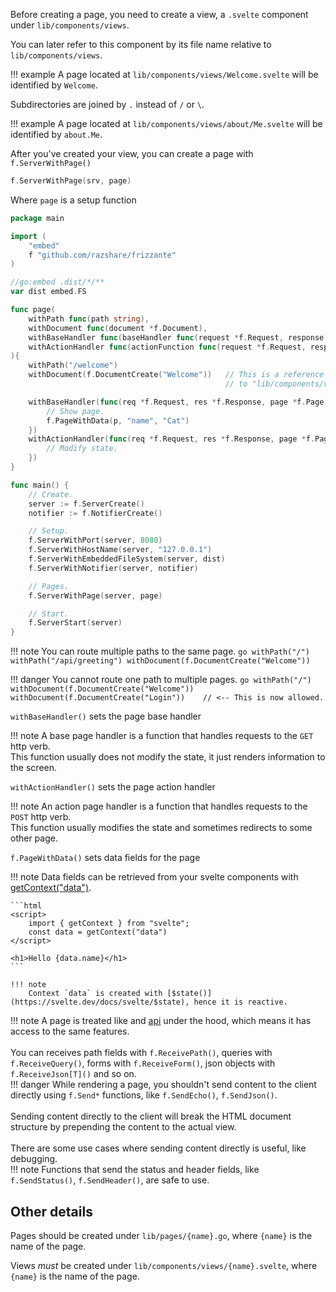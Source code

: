 Before creating a page, you need to create a view, a `.svelte` component under `lib/components/views`.

You can later refer to this component by its file name relative to `lib/components/views`.

!!! example
	A page located at `lib/components/views/Welcome.svelte` will be identified by `Welcome`.

Subdirectories are joined by `.` instead of `/` or `\`.

!!! example
	A page located at `lib/components/views/about/Me.svelte` will be identified by `about.Me`.

After you've created your view, you can create a page with `f.ServerWithPage()`

```go
f.ServerWithPage(srv, page)
```

Where `page` is a setup function

```go
package main

import (
	"embed"
	f "github.com/razshare/frizzante"
)

//go:embed .dist/*/**
var dist embed.FS

func page(
	withPath func(path string),
	withDocument func(document *f.Document),
	withBaseHandler func(baseHandler func(request *f.Request, response *f.Response, document *f.Document)),
	withActionHandler func(actionFunction func(request *f.Request, response *f.Response, document *f.Document)),
){
	withPath("/welcome")
	withDocument(f.DocumentCreate("Welcome"))  	// This is a reference 
												// to "lib/components/views/Welcome.svelte"

	withBaseHandler(func(req *f.Request, res *f.Response, page *f.Page) {
		// Show page.
		f.PageWithData(p, "name", "Cat")
	})
	withActionHandler(func(req *f.Request, res *f.Response, page *f.Page) {
		// Modify state.
	})	
}

func main() {
	// Create.
	server := f.ServerCreate()
	notifier := f.NotifierCreate()

	// Setup.
	f.ServerWithPort(server, 8080)
	f.ServerWithHostName(server, "127.0.0.1")
	f.ServerWithEmbeddedFileSystem(server, dist)
	f.ServerWithNotifier(server, notifier)

	// Pages.
	f.ServerWithPage(server, page)

	// Start.
	f.ServerStart(server)
}
```


!!! note
    You can route multiple paths to the same page.
    ```go
    withPath("/")
    withPath("/api/greeting")
	withDocument(f.DocumentCreate("Welcome"))
    ```
	
!!! danger
	You cannot route one path to multiple pages.
    ```go
    withPath("/")
	withDocument(f.DocumentCreate("Welcome"))
	withDocument(f.DocumentCreate("Login"))    // <-- This is now allowed.
    ```

`withBaseHandler()` sets the page base handler

!!! note
	A base page handler is a function that 
	handles requests to the `GET` http verb.<br/>
	This function usually does not modify the state, 
	it just renders information to the screen.

`withActionHandler()` sets the page action handler

!!! note
	An action page handler is a function that 
	handles requests to the `POST` http verb.<br/>
	This function usually modifies the state and 
	sometimes redirects to some other page.

`f.PageWithData()` sets data fields for the page

!!! note
	Data fields can be retrieved from your svelte components with [getContext("data")](https://svelte.dev/docs/svelte/svelte#getContext).

	```html
	<script>
		import { getContext } from "svelte";
		const data = getContext("data")
	</script>

	<h1>Hello {data.name}</h1>
	```

	!!! note
		Context `data` is created with [$state()](https://svelte.dev/docs/svelte/$state), hence it is reactive.


!!! note
	A page is treated like and [api](./api.md) under the hood, which means it 
	has access to the same features.<br/>
	<br/>
	You can receives path fields with `f.ReceivePath()`, 
	queries with `f.ReceiveQuery()`,
	forms with `f.ReceiveForm()`,
	json objects with `f.ReceiveJson[T]()` and so on.<br/>
	!!! danger
		While rendering a page, you shouldn't send content to the client directly 
		using `f.Send*` functions, 
		like `f.SendEcho()`, `f.SendJson()`.<br/>
		<br/>
		Sending content directly to the client will break the HTML document structure by prepending 
		the content to the actual view.<br/>
		<br/>
		There are some use cases where sending content directly is useful, like debugging.<br/>
		!!! note
			Functions that send the status and header fields, like `f.SendStatus()`, `f.SendHeader()`, are safe to use.

## Other details

Pages should be created under `lib/pages/{name}.go`, where `{name}` is the name of the page.

Views *must* be created under `lib/components/views/{name}.svelte`, where `{name}` is the name of the page.
